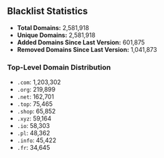 ## Blacklist Statistics

- **Total Domains:** 2,581,918
- **Unique Domains:** 2,581,918
- **Added Domains Since Last Version:** 601,875
- **Removed Domains Since Last Version:** 1,041,873

### Top-Level Domain Distribution

-  `.com`: 1,203,302
-  `.org`: 219,899
-  `.net`: 162,701
-  `.top`: 75,465
-  `.shop`: 65,852
-  `.xyz`: 59,164
-  `.io`: 58,303
-  `.pl`: 48,362
-  `.info`: 45,422
-  `.fr`: 34,645
